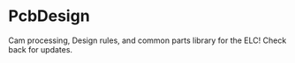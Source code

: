 # PcbDesign
Cam processing, Design rules, and common parts library for the ELC! Check back for updates.
